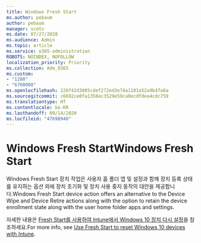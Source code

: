 ```yaml
---
title: Windows Fresh Start
ms.author: pebaum
author: pebaum
manager: scotv
ms.date: 07/27/2020
ms.audience: Admin
ms.topic: article
ms.service: o365-administration
ROBOTS: NOINDEX, NOFOLLOW
localization_priority: Priority
ms.collection: Adm_O365
ms.custom:
- "1280"
- "6700008"
ms.openlocfilehash: 220f42d3005cdef272ed3e74a1101a52a9b47a8a
ms.sourcegitcommit: c6692ce0fa1358ec3529e59ca0ecdfdea4cdc759
ms.translationtype: HT
ms.contentlocale: ko-KR
ms.lasthandoff: 09/14/2020
ms.locfileid: "47698940"
---
```

# <a name="windows-fresh-start"></a><span data-ttu-id="87b23-102">Windows Fresh Start</span><span class="sxs-lookup"><span data-stu-id="87b23-102">Windows Fresh Start</span></span>

<span data-ttu-id="87b23-103">Windows Fresh Start 장치 작업은 사용자 홈 폴더 앱 및 설정과 함께 장치 등록 상태를 유지하는 옵션 외에 장치 초기화 및 장치 사용 중지 동작의 대안을 제공합니다.</span><span class="sxs-lookup"><span data-stu-id="87b23-103">Windows Fresh Start device action offers an alternative to the Device Wipe and Device Retire actions along with the option to retain the device enrollment state along with the user home folder apps and settings.</span></span>

<span data-ttu-id="87b23-104">자세한 내용은 [Fresh Start를 사용하여 Intune에서 Windows 10 장치 다시 설정](https://docs.microsoft.com/intune/device-fresh-start)을 참조하세요.</span><span class="sxs-lookup"><span data-stu-id="87b23-104">For more info, see [Use Fresh Start to reset Windows 10 devices with Intune](https://docs.microsoft.com/intune/device-fresh-start).</span></span>